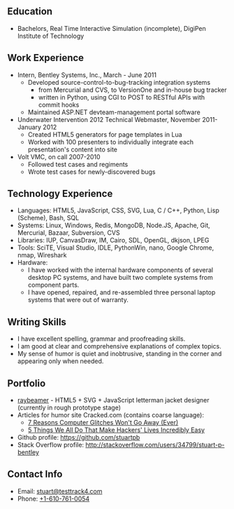 ## Education
- Bachelors, Real Time Interactive Simulation (incomplete), DigiPen Institute of Technology

## Work Experience
- Intern, Bentley Systems, Inc., March - June 2011
  - Developed source-control-to-bug-tracking integration systems
    - from Mercurial and CVS, to VersionOne and in-house bug tracker
    - written in Python, using CGI to POST to RESTful APIs with commit hooks
  - Maintained ASP.NET devteam-management portal software
- Underwater Intervention 2012 Technical	Webmaster, November 2011-January 2012
  - Created HTML5 generators for page templates in Lua
  - Worked with 100 presenters to individually integrate each presentation's content into site
- Volt VMC, on call 2007-2010
  - Followed test cases and regiments
  - Wrote test cases for newly-discovered bugs

## Technology Experience
- Languages: HTML5, JavaScript, CSS, SVG, Lua, C / C++, Python, Lisp (Scheme), Bash, SQL
- Systems: Linux, Windows, Redis, MongoDB, Node.JS, Apache, Git, Mercurial, Bazaar, Subversion, CVS
- Libraries: IUP, CanvasDraw, IM, Cairo, SDL, OpenGL, dkjson, LPEG
- Tools: SciTE, Visual Studio, IDLE, PythonWin, nano, Google Chrome, nmap, Wireshark
- Hardware:
  - I have worked with the internal hardware components of several desktop PC systems, and have built two complete systems from component parts.
  - I have opened, repaired, and re-assembled three personal laptop systems that were out of warranty.

## Writing Skills
- I have excellent spelling, grammar and proofreading skills.
- I am good at clear and comprehensive explanations of complex topics.
- My sense of humor is quiet and inobtrusive, standing in the corner and appearing only when needed.

## Portfolio
- [raybeamer][] - HTML5 + SVG + JavaScript letterman jacket designer (currently in rough prototype stage)
- Articles for humor site Cracked.com (contains coarse language):
  - [7 Reasons Computer Glitches Won't Go Away (Ever)][cracked-1]
  - [5 Things We All Do That Make Hackers' Lives Incredibly Easy][cracked-2]
- Github profile: https://github.com/stuartpb
- Stack Overflow profile: http://stackoverflow.com/users/34799/stuart-p-bentley

[raybeamer]: http://stuartpb.github.com/raybeamer/jacket-design.html
[cracked-1]: http://www.cracked.com/article_18808_7-reasons-computer-glitches-wont-go-away-ever.html
[cracked-2]: http://www.cracked.com/article_18962_5-things-we-all-do-that-make-hackers-lives-incredibly-easy.html

## Contact Info
  - Email: [stuart@testtrack4.com](mailto:stuart@testtrack4.com)
  - Phone: [+1-610-761-0054](tel:+1-610-761-0054)

